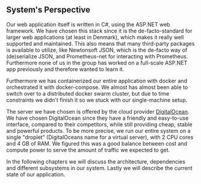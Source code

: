 ## System's Perspective

<!-- Short Introduction to System goes here.
Double-check that for all the weekly tasks (those in the end of the lecture notes) you include the corresponding information. -->

Our web application itself is written in C#, using the ASP.NET web framework. 
We have chosen this stack since it is the de-facto-standard for larger web applications (at least in Denmark), which makes it really well supported and maintained. This also means that many third-party packages is available to utilize, like Newtonsoft JSON, which is the de-facto way of (de)serialize JSON, and Prometheus-net for interacting with Prometheus.
Furthermore none of us in the group has worked on a full-scale ASP.NET app previously and therefore wanted to learn it. 

Furthermore we has containerized our entire application with docker and orchestrated it with docker-compose.
We almost has almost been able to switch over to a distributed docker swarm cluster, but due to time constraints we didn't finish it so we stuck with our single-machine setup.

The server we have chosen is offered by the cloud provider [DigitalOcean](https://www.digitalocean.com/). We have chosen DigitalOcean since they have a friendly and easy-to-use interface, compared to their competitors, while still providing cheap, stable and powerful products. To be more precise, we run our entire system on a single "droplet" (DigitalOceans name for a virtual server), with 2 CPU cores and 4 GB of RAM. We figured this was a good balance between cost and compute power to serve the amount of traffic we expected to get.

In the following chapters we will discuss the architecture, dependencies and different subsystems in our system. Lastly we will describe the current state of our application.
